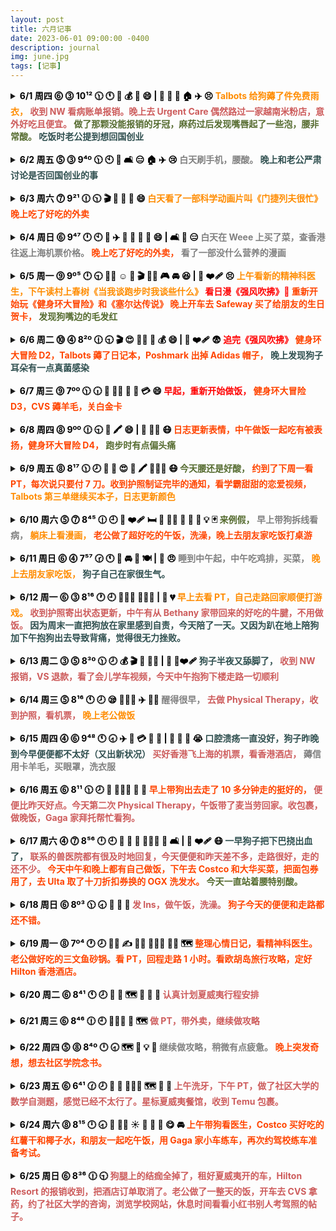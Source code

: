 ```yaml
---
layout: post
title: 六月记事
date: 2023-06-01 09:00:00 -0400
description: journal
img: june.jpg
tags: [记事]
---
```



<details> 
<summary><b><span style="color:black">6/1 周四 ⓺ ⓷ 10¹² 🕦 🕚 🐑 💰 🍜 😄 | 🦷 🫦 🤕 🏠 ✈️ 😣   
    <span style="color:DarkOrange">Talbots 给狗薅了件免费雨衣，</span> 
    <span style="color:IndianRed">收到 NW 看病账单报销。晚上去 Urgent Care 偶然路过一家越南米粉店，意外好吃且便宜。</span> 
    <span style="color:DarkOliveGreen">做了那颗没能报销的牙冠，麻药过后发现嘴唇起了一些泡，腰非常酸。</span>  
    <span style="color:DarkSlateGray ">吃饭时老公提到想回国创业  </span>
    </span></b></summary>
<ul>收到 Nationwide 报销的账单，一共报了 $3356。上午自己去做牙冠花了 $853，因为拔牙时候医生写错了牙，这颗保险公司没给报，本来能报 60%，准备再填个申诉表试一试吧！今天医生说当年给我拔牙的老医生去年也退休了。老公送我过去，自己打车回来，把家里剩下的面包当午饭吃了。
晚上麻药过了发现自己嘴唇内侧起了好多水泡，发邮件问了医生说是 dry mouth 引起的 irritation，和老公说了他决定带我去 urgent care 看一看，关门前到的诊所看不了了，就在隔壁吃了一家 Pho，味道还不错，大碗便宜，还剩了 Pad Thai 隔天吃。<br>
把 Talbots 邮寄来的 20 刀抵用券用了，免费给狗子薅了件雨衣。<br>
今天兆铭说 Gaga 看了医生说是可能得了椎间盘突出，希望不是太严重。我自己也是这两天用多了又开始腰酸的厉害，在牙科诊所躺了一个小时最后腰挺不舒服的，让医生给我拿了个垫子。<br>
</ul>
</details>


<br>
<details> 
    <summary><b><span style="color:black">6/2 周五 ⓹ ⓷  9⁴º 🕦 🕙 📱 🛋️ 😑 🏠 ✈️ 😢     
    <span style="color:Gray"> 白天刷手机，腰酸。 </span> 
    <span style="color:DarkSlateGray">晚上和老公严肃讨论是否回国创业的事  </span>       
        </span></b></summary>
<ul>这两天腰酸的厉害，白天就刷刷手机没做什么事。把微波炉清了一下，超级脏，我最近不做饭也是很少用就一直没清。晚上老公买了外卖回来吃，就老公是否要回国加入创业公司进行严肃讨论。概括来说就是他觉得这是一个很好的机会，但我更喜欢美国的生活方式，而且带狗回国有些麻烦。他回国的话工作地点在北京，北京养狗又有很多限制。</ul>
</details>


<br>
<details> 
<summary><b><span style="color:black">6/3 周六 ⓻  9²¹ 🕧 🕥 🎬 🛀 🥡 🥟 😄 
    <span style="color:DarkOrange">白天看了一部科学动画片叫《门捷列夫很忙》</span>
    <span style="color:OrangeRed">晚上吃了好吃的外卖 </span> 
    </span></b></summary>
<ul>本来说好晚上去朋友家打桌游，结果一个小伙伴阳了就不去啦！继续腰酸到炸裂，站一会儿坐一会儿又躺一会儿。早上把做 biopsy 的创可贴摘了，有一个小针孔和一点点淤青。午饭吃了昨天外卖剩下的，有茄子和牛肉，自己蒸了紫薯。下午正好看到微博推荐的纪录片就随便看一下叫《门捷列夫很忙》比较短就五集，两个小时看完，讲一些基础化学小知识，之后洗了个澡，洗了点衣服。Amazon 买了白醋，番茄酱，漱口水，正好有 $5 coupon 用掉；Walmart 买了 OGX 洗发水。晚上老公买了外卖回来，面贴面的韭菜盒子，生煎包，担担面，麻辣牛腱。担担面和牛腱很好吃，一点点辣味很香，不是很喜欢发面生煎包，韭菜盒子还可以。还给我带了一杯优米的百香果西瓜水果茶。</ul>
</details>


<br>
<details> 
<summary><b><span style="color:black">6/4 周日 ⓺  9⁴⁷ 🕛 🕙 🛒 ✈️ 🤔️ 🥡 🍍 🍆 😄 | 🛋️ 📱 😑 
    <span style="color:Gray">白天在 Weee 上买了菜，查香港往返上海机票价格。</span> 
      <span style="color:OrangeRed">晚上吃了好吃的外卖， </span>
  <span style="color:Gray">看了一部没什么营养的漫画 </span> 
    </span></b></summary>
<ul>老公超级辛苦又出门上班啦！说是下周有个 deadline。现在隔天送 12:30PM 就截单了，最后一秒还在下单补货。<br>
看一下回国机票，<b>9/24 香港飞上海</b>现在最便宜的是香港航空 9:20AM，价格 $171（06/14 下午搜的时候不见了，06/15 早上又有了）国泰 9:20AM 飞，价格 $364，用点数买的话是10K + $58 税，好处是可能可以行李直挂。<br>
<b>10/22 上海飞香港，</b>香港飞美国的航班时间是 13:55PM，香港航空 7:35AM 起飞，10:15AM 落地，价格是 $96，只有这一班时间合适（06/14 搜的时候这班又没了，所以直接不考虑当天一早飞了太冒险） 🙅
<br>
    <b>早一天 10/21 周六去玩一天 + 住一晚 ☑️</b> 国泰 9:40AM 价格是 $120，11:25AM 价格是 $102。<br>
把最近帖子的封面图换成了自己拍的照片，调了一会儿美图秀秀。准备有空看下欧胡岛的旅游攻略。<br>
晚上等老公吃饭追了一部无脑漫画叫《我只想继承千亿家产》蛮短的就直接看完了，晚饭吃的泰国菜外卖，味道不错，有菠萝炒饭，茄子和鸡肉串。
</ul>
</details>


<br>
<details> 
<summary><b><span style="color:black">6/5 周一 ⓽ 9º⁵ 🕛  🕤  🧑‍⚕️ ☺️ 📖  🎬 🏃‍♀️ 🎮 🚘 😆 | 🐶 ❤️‍🩹 😣 
    <span style="color:DarkOrange"> 上午看新的精神科医生，下午读村上春树《当我谈跑步时我谈些什么》  </span> 
    <span style="color:Red">看日漫《强风吹拂》💯 </span> 
       <span style="color:OrangeRed"> 重新开始玩《健身环大冒险》和《塞尔达传说》 </span>
         <span style="color:OrangeRed"> 晚上开车去 Safeway 买了给朋友的生日贺卡， </span>  
    <span style="color:DarkOliveGreen"> 发现狗嘴边的毛发红 </span></span></b></summary>
<ul>早上的时候一直做梦，醒过来发现也才九点多，Autosleep 显示的深度睡眠只有 45 分钟，非常少。<br>
早上带狗出门，发现她拉完屎回家路上走两步右腿会跳一步，前两天没有，不知道是出门急还是别的什么原因。然后觉得狗子嘴唇有一点点红肿，可能是戴头套口水弄的。<br>
今天看了新的精神科医生，第一次见新医生总归还是有挺多话可以说的。是个相对年长的医生，说是说不定可以帮我再调调药。中午有好吃的剩饭。下午 Amazon 和 Weee 的东西都收到了。<br>
下午微博看到一个帖子写的 “如果想尝试跑步但老提不起兴趣可以看看日漫《强风吹拂》哦，豆辦9.6分，我有被打动到然后慢慢去接触跑步，从以前一公里都要死要活现在也能跑十公里啦” 就去追啦！真的蛮好看的，时间有限下午到晚上追了 7 集，明天可以追完。下午还看了半小时村上春树的《当我谈跑步时我谈些什么》也是底下微博网友推荐的，跳了半小时的 Ring Fit Adventure，紧接着打了一个半小时的塞尔达。<br>
吃晚饭继续和老公一起看国产动漫，晚上开车带老公去 Safeway 给他公司同事买个生日贺卡。因为晚上路上几乎没车，停车场也很空，虽然停歪了但也没什么关系，回来用了苹果语音导航，路很近，光靠听就够了，因为以上原因感觉对整个行程可以轻松驾驭，对于 1 mile 的距离还不是很有概念。<br>
</ul>
</details>


<br>
<details> 
<summary><b><span style="color:black">6/6 周二 ⓾ ⓸ 8²º 🕧  🕤 🎬 😍 🏃‍♀️ 🐑 💰 😄 | 🐶 ❤️‍🩹 😨  
    <span style="color:Red">追完《强风吹拂》 </span> 
    <span style="color:OrangeRed">健身环大冒险 D2，Talbots 薅了日记本，Poshmark 出掉 Adidas 帽子，</span>  
    <span style="color:DarkSlateGray">晚上发现狗子耳朵有一点真菌感染 </span>
    </span></b></summary>
<ul>今天和昨天做的事差不多，把日剧追完，这项花了很多时间，大概 5 小时，但是我觉得很值得，看完有被激励到。继续 Ring Fit 45 分钟，每天的目标大概是到 50 cal，还是挺轻松的，之后打塞尔达一个小时，比较快乐的是死了还可以原地复活，对于手柄的熟练度也在上升，第一次捡到武器，是个火炬和锅盖，后期还挺有用的可以御寒；还学会了用弓箭和烤食物，有武器终于可以砍怪啦不用躲着走。<br>
午饭和晚饭的话就靠昨天老公带回来的剩饭解决了，没有做饭。<br>
晚上 Poshmark 收到 offer 买那个 Adidas 的男士帽子，标 $15，对方出 $10，我 counteroffer 到 $13，顺利成交，还挺开心的，不费什么沟通的功夫，花两分钟时间打包好。用 Talbots 给的折扣券下了第二单，买了日记本，非常期待！<br>
说情绪起伏是因为晚上看到狗子的耳朵全是耳屎，平时也不注意每天看，昨天自己爽了一天没怎么照看狗子，算是我比较粗心了，没有早一点发现，嘴巴下面的毛也是越来越红。每次狗子身体有症状的时候就特别担心，当下觉得要是不停变严重该怎么办呀？要是早一点发现就能早一点约医生看了，会不会因为自己造成的拖延导致情况恶化呢。不过隔天心情就会平复一些，其实并不是什么大病，迟两天关系也不大，狗子本身也没表现出不适。这时如果我会开车就能随时带狗去医院了，老公因为周三比较忙所以我们没法随时去。
</ul>
</details>


<br>
<details> 
<summary><b><span style="color:black">6/7 周三 ⓽ 7ºº 🕦 🕡 🥘 🏃‍♀️  🛀 🐑 💳 😄 
    <span style="color:red">早起，重新开始做饭，</span>
    <span style="color:OrangeRed">健身环大冒险 D3，CVS 薅羊毛，关白金卡</span> </span></b></summary>
<ul>
昨晚觉得特别累，11点多上床直接睡着。早上 6 点多就醒了，特别特别清醒，起来上了个厕所，还能记得早上梦里的内容。这两天有一点来例假的前兆，来例假的时候醒了会瞬间从床上跳起来去厕所 hh<br>
早上 7:35AM，Pet's Friend 发来邮件说只有今天下午有空位，让我可以明早再打电话问问看。Luna 的伤口缝线周日开始就没有明显变化了；但这两天开始嘴巴和下巴毛色变红，有很多耳屎，感觉还是逃不过过敏和真菌感染。<br>
之前为了和新的精神科医生 meet 翻出以前老早记的东西，还是在英国的时候那边医生给的建议，到现在也是挺实用的。写日记，记录睡眠时间，心情（1-10）做开心的事，保持规律作息，如坚持运动。很多事情好像就是这么循环往复地一遍遍从头开始。<br>
早上把 Poshmark 的包裹交到 USPS 邮递员的手里，去把 Luna 的屎袋子扔掉的时候刚好远远地看到 Jojo 和他们挥手打了招呼，正好垃圾桶边上有个人在打电话，还以为我在和他打招呼，和我也打了招呼 hh 真好玩<br>
收到 Talbots 给狗子薅的雨衣啦！大小很合适，质量也好。<br>
给自己做了午饭，青椒土豆排骨 + 米饭，写了一篇长长的<a href="{{ site.url }}{{ site.baseurl }}/thoughts/run_with_the_wind" target="_blank">观后感</a> <br>
在 CVS 花了一刀买了泰诺，鱼油和 Coq-10，对于薅羊毛这件事还真的是非常自信，甚至于会有些微微自豪。平时看着别人晒薅到羊毛的帖子会觉得她们好浪费时间啊每天捣鼓这些，但也是别人的快乐之源吧！总之自己开心就好<br>
Amex UA 航空报销到账，帮老公把白金卡关掉了，本来就要关的，不过都没有 retention offer <br>
然后就是继续 Ring Fit + 塞尔达各 45 分钟，今天游戏时间过得超级快，几乎没做什么，位移 100 米。先是继续练箭射怪，学会放木柴用火剧生火，需要靠磁铁 🧲 吸铁板过河，控制不好角度，明天继续。还挺考验耐心的，节奏也比较慢，不会像饥荒那样火急火燎的，不过差点就想继续打下去了呢！还好控制住了手，游戏节奏也没有那么上头，感觉一时半会儿搞不定。之后去认真洗了个澡，今天运动时候有出了一点点汗，不过很快就干了，游戏结束的时候就一点感觉不到了，感觉又做了一件好事 😛
5:30PM 开始运动，一开始手柄还匹配不上弄了一会儿，运动到 6:30PM，打游戏过去一小时，洗澡再过去一小时，这就 8:30PM 啦！9PM 自己吃晚饭，u1sl 一个人睡比两个人一起睡入睡快很多。
</ul>
</details>


<br>
<details > 
<summary><b><span style="color:black">6/8 周四 ⓼ 9ºº 🕧  🕤  🥘  🖍 😄 | 💊  🏃‍♀️  😷
    <span style="color:OrangeRed"> 日志更新表情，中午做饭一起吃有被表扬，健身环大冒险 D4，</span> 
    <span style="color:DarkOliveGreen"> 跑步时有点偏头痛 </span>
    </span></b></summary> 
<ul>早上 7:30 打电话给 Pet's Friend 说今天上午没有空位，挂了电话继续睡到十点起床，今天开始觉得身体累了需要多躺会儿，脑子是早就醒了，早上一直在做梦睡很浅，但还是睡了有 9 小时，深度睡眠有 2 小时，挺满意的。<br>
中午做了饭，做了芹菜虾仁和青菜。老公一起在家吃，感慨说好久没吃过蔬菜了。下午整理一下家里的保健品，过两天不是又有鱼油和辅酶要到了嘛，研究一下怎么吃比较合理。不知道为什么今天心脏有点不舒服，昨天早上喝了茶之后也是感觉心脏不舒服。今天中午吃了叶黄素，锌片和镁片。<br>
下午收到 Petsmart 寄来的两瓶 Dasuquin 了，保质期批号都和 Chewy 的一样到 05/2026，日期挺好的。Pets best 的保险报销需要找医院要材料审核。<br>
洗了浴巾，去拿信的时候把 Nuts 摔了，装起来想着用一下，买回来很久了一直没用过。下载了 app，一开始死活连不上，在扔掉之前换了一枚纽扣电池最后试一下，结果就成功连上了。用起来还挺方便，app 可以直接让 tracker 发声，在 tracker 上按两下也可以反向让手机发声。<br>
想着可以给自己每天的情绪打分，在日志中按情绪不同添加了<a href="https://www.emojiengine.com/zh/meanings/" target="_blank">emoji</a>  表情。<br>
晚上倒垃圾，把多拿出来的鸡胸肉放了大蒜蜂蜜腌一晚明天吃。
</ul>
</details>


<br>
<details> 
<summary><b><span style="color:black">6/9 周五 ⓼ 8¹⁷  🕦  🕗 🥘 💑 😍 🐑 🖍 👨🏽‍⚕️ 😷 
    <span style="color:DarkOliveGreen">今天腰还是好酸，</span> 
    <span style="color:OrangeRed"> 约到了下周一看 PT，每次说只要付 7 刀。收到护照制证完毕的通知，看学霸甜甜的恋爱视频，</span> 
    <span style="color:DarkOrange">Talbots 第三单继续买本子，日志更新颜色</span> 
    </span></b></summary>
<ul>今天醒的有点早，11:40PM 上床，感觉立马就能入睡，果然没有干扰的情况下从 11:45PM 睡到早上 8AM。今天起床前做梦还是一如既往的多。醒得早也有可能是因为今天 7:30AM 有垃圾车开过比较吵，醒了就爬起来了，看起来离例假也很近了这两天的事。<br>
早上给狗擦口水，发现有些褐色的东西，仔细查看了一下发现好像就只是残留在嘴唇的口水，颜色有点吓人，好奇怪不知道以前是不是也是这样呢？就很少会去留意这些，每次狗子生病都会有新状况需要处理，增加新的经验。心情就比较平静，想到明天早上就能看医生了也些许安心些。白天被我逮到在舔脚踝的缝线，骂了一顿。不过问题不大已经到可以拆线的时间了。<br>
继续改文本格式，又按颜色给情绪分类调色，一直蛮喜欢做这种调格式的事情，不用动什么脑子，就是也蛮花时间的。<br>
午饭吃了昨天腌的的鸡胸肉，没有太甜，蒸了紫薯，把老公早上剩的包子和鸡蛋一起吃掉，一晃都 4:30PM 了；Talbot 下了第三单，买了日记本和刮舌器。<br>
就是快乐的事情说来就来，突然收到护照制作好了的新消息通知，又是收到医生告诉我给我写好了 PT referral，我打电话过去因为保险已经到 deductible 了，之后是自费 10%，我每次看只要 7 刀，便宜哭了，约了下周一 10 点看，打完电话差不多到那边关门时间。离家很近，开车七分钟。然后看学霸恋爱高甜视频，姨母笑 ❤️
</ul>
</details>


<br>
<details > 
<summary><b><span style="color:black">6/10 周六 ⓹ ⓻ 8⁴⁵ 🕧  🕘 🐶 ❤️‍🩹  🛏️ 📱 👨‍🍳 🛀 🥡 🌮  💡 🃏
    <span style="color:DarkOliveGreen">来例假，</span> 
    <span style="color:Gray">早上带狗拆线看病，</span>
    <span style="color:DarkOrange">躺床上看漫画，</span> 
    <span style="color:OrangeRed">老公做了超好吃的午饭，洗澡，晚上去朋友家吃饭打桌游</span> 
</span></b></summary>
<ul>来例假，早上肚子不舒服，止痛药药效还没上来，于是就派老公带狗进去 Pet's Friend 看病。医生检查完说是耳朵有轻微感染，还是开了滴耳液，下巴也是用之前开过的喷肚子的同款慕斯，拆了线，说伤口还是有些红肿，可能是对缝纫材料有些过敏，约了两周复查。
回家就躺床上休息，不停看漫画，没更完比较短的那种看了两三部。早上拿了排骨出来中午不想做饭了，于是老公接过做饭的任务，做了糖醋排骨炒青椒，还加了我超爱吃的年糕，吃的超开心～
收到 CVS 和 Talbots 的包裹，一个本子和三瓶药。
下午就洗个澡，晚上去 Gaga 家吃饭，吃了墨西哥菜还挺好吃的，有米饭，牛肉和番茄丁，可以自己包 Taco 吃。田老师也在，大家一起聊天吃饭，五个人晚上九点多开始打桌游，一直打到一点多。开车回家再弄一下狗子的吃喝拉撒就两点了，快三点才睡，睡的是真的比较晚。
</ul>
</details>

<br>
<details> 
<summary><b><span style="color:black">6/11 周日 ⓺ ⓸ 7⁵⁷ 🕝 🕚 🥱 🚘 🥡 🍽  |  🐶 😠 
    <span style="color:Gray">睡到中午起，中午吃鸡排，买菜，</span>
    <span style="color:DarkOrange">晚上去朋友家吃饭，</span> 
    <span style="color:DarkSlateGray">狗子自己在家很生气。</span> 
</span></b></summary>
<ul>昨天睡太晚，今天一直睡到中午，这两天好像是因为前两天运动了的关系，静态心率有降下来。继续腰酸。<br>
早上狗没有拉屎，心情不太好，觉得是因为昨天一直把她关笼子又没喝什么水，关那么久笼子她心情肯定也挺抑郁。老公说那今天早上多给她喝点水，于是我给狗拌了点南瓜，喝掉了一整瓶矿泉水。<br>
午饭就把 Gubhub 和 Uber Eats 的钱用完，买了士林的大鸡排和甘梅地瓜条，量比较大两个人中午还没吃完。去 Safeway 买了奶，亚超买了蔬菜。我就开了到 Safeway 那段，从停车场出来因为倒车太快老公有点不开心，后面就不让我开了说指导我太累了，之后去大华的那个 Plaza 确实人很多车也难停。<br>
下午去给 Gaga 家送了梯子，去 Bethany 家吃饭，她家真的是每次都做特别多又高级的料理。又送了我们好些东西，真的是超级客气。唯一就是狗子在家特别生气，我们走后都嚎了起来，有点心疼了。因为一开始以为我们是要带她一起出去，结果后来因为 pull leash 被我凶，关了笼子我们又出门了，她特别不开心，老公本来说要把狗一起带着，但我却坚持不能带要把她放家里，怕出门见人的时候太激动把脚弄坏。反思一下确实带着狗她心情能好很多，没有想到她在家会这么不开心，我之前以为她会在家乖乖睡觉。就觉得挺抱歉的吧！不知道自己的坚持是不是错的。周六其实还好，但连续两天真的有点多了。从周六下午四点开始，一直到周日中午，我们又出门买菜加油，五点又出门把她关笼子放家里。嗯再选一次的话我会带她一起出门。
</ul>
</details>


<br>
<details> 
<summary><b><span style="color:black">6/12 周一 ⓺ ⓷ 8¹⁶ 🕐 🕘 👨🏽‍⚕️ 🚶🏻‍♀️  |  🐶 💔
    <span style="color:DarkOrange">早上去看 PT，自己走路回家顺便打游戏。</span> 
    <span style="color:IndianRed">收到护照寄出状态更新，中午有从 Bethany 家带回来的好吃的牛腱，不用做饭。</span> 
    <span style="color:DarkSlateGray">因为周末一直把狗放在家里感到自责，今天陪了一天。又因为趴在地上陪狗加下午抱狗出去导致背痛，觉得很无力挫败。</span> 
</span></b></summary>
<ul>早上睡到 9 点多起来，10 点去看 PT。收到陆妈信息又纠结感情问题，感叹个人有个人的烦恼。医生就简单触诊了一下，说我背部比较僵硬，定了每周两次，周一和周三，就给了三个建议：每天喝 3 升水，睡满 7 小时，步行 30 分钟，约了周三开始练习。我看网上评论还说类似健身房，但去了才发现真的非常非常的小，还不如以前小区里的健身房，如果不是因为保险已经用满了不用花什么钱的话觉得还挺扯的。之前去过的那个 PT 设施要好得多，这个有点老破小，人倒是也不少，两个工作人员服务态度倒是确实很好。优点就是离家近，步行 30 分钟，我今天走回来觉得距离也还可以，顺便打打 Pokemon Go，一眨眼就到家了。<br>
快到家的时候看了一眼家里的摄像头，看到狗在舔腿，立马回去制止。想到她从昨天下午一直到今天中午除了上厕所都是在笼子里度过的，真的有点可怜。之前看伤口一直恢复的不错，以为是 E-collar 系紧起效了，直到今天看了视频才发现她还是可以舔得到着脚，而且不知道是不是因为心情不好，我回放了视频，发现她一共舔了有四五次，每次有 5 分钟。
早上没有便便，我下午抱她又出去了一次还是没有便。走了五分钟，她特别开心，好久没出去走了。不过回来我就发现自己背后有个地方开始隐隐作痛，感觉是因为抱了狗又拉伤到了哪里。在家照顾她又要经常趴在地上弯着腰，非常伤背，今天又因为昨天的状况想多陪陪她摸摸她。养狗确实也是付出挺多的吧，从小生病经常去医院，背伤也和狗有关，但如果我自己有好好健身锻炼或许情况会好很多，现在这个状况就是老公不在的时候说实话我根本 carry 不了，照顾一只受伤小动物真的不是一件容易的事。有一种无力感。
接下来是自我安慰部分：
其实已经做得很好啦！没有人是完美的，只能做到力所能及的事情啦！至少现在处境还不是最糟糕，还有老公可以抱狗。之前狗的腿有些红肿我还在怀疑是不是因为自己提前把头套给摘了，但经过昨天的事可以看出很可能并不是白天我在的时候而是晚上戴着头套关笼子时候舔的。这次也算是发现了问题，增长经验。也了解到了把狗留在家里她的心情比我想象中的还要差很多。周六走的时候反应倒不是很强烈，虽然也不是很开心，焦虑的时候除了舔脚也会舔头套，可能是舔头套把下巴闷湿的，每次生病总会出新状况。今天给她剪了一下耳朵边上的毛，用了滴耳液。真的是挺讨厌那个滴耳液的，总是弄的黏糊糊的，但也没办法必须用。<br>

中午没做饭，吃的昨晚 Bethany 送我们的牛腱，超级好吃，太感谢了！今天收到护照寄出的通知，在网上给狗子又买了 Donut Cone。晚上把一部追的国产剧《人间最值得》看完了，21 年底出的，说是有第二部但是估计黄了。刷牙的时候嘴里的口腔溃疡明显不适。晚上狗子成功便便。<br>
</ul>
</details>


<br>
<details> 
<summary><b><span style="color:black">6/13 周二 ⓷ ⓹ 8³º 🕦 🕗  💰 🎬 🚗 🚶‍♀️  | 🐶 👅❤️‍🩹
    <span style="color:DarkSlateGray">狗子半夜又舔脚了，</span> 
    <span style="color:IndianRed">收到 NW 报销，VS 退款，看了会儿学车视频，今天中午抱狗下楼走路一切顺利</span> 
</span></b></summary>
<ul>早上回看昨晚狗子的视频有被气到，发现她还是陆续舔了好几次。一开始误会是老公把她吵醒了（好像也有点误打误撞，老公以为狗在舔脚，下来看把她弄醒了）说我冤枉他了，但好心办坏事和没有一点帮助是真的。还剩最后一粒卡洛芬，这么快三周就过去了，恢复情况比预期中的差一点，到现在还得戴着头套。给狗子套了个颈枕，其实昨晚就想这么干，但又怕有什么负面影响比如对脖子不好，想着她可能不怎么舔，结果（可能是因为老公的掺和？）舔的超级凶。<br>
今天比较好的事是昨天晚上腰痛的地方已经不疼了，腰酸还在持续中。Prime Digital Credit 4 刀快过期用掉了，又买了纪录片，每次都是光买不看；玩了会儿星巴克的消除游戏，给的一堆 Booster 都没用上，玩游戏玩的好真的有让人开心诶。收到 VS 退货确认通知，虽然 FedEx 一直一直都没有更新，很神奇就收到了，100 块钱到账。还有 NW 报销，把 95 刀诊费写成 open or undefined diagnosis，比较神奇，这一项 secondary 的报销额度是 $210，可能就是 salivary staining 他们不知道算成什么毛病吧！<br>
看了大概半小时学车视频，在想什么时候找教练再去接着练车。带狗出门走了一下，拉了屎还挺好的，试了 E-collar 加颈枕，拿下来下巴感觉湿湿的不太行。走路五分钟脚没什么问题，我抱她今天也还可以，除了腰酸没有伤到哪里觉得痛。
</ul>
</details>


<br>
<details > 
<summary><b><span style="color:black">6/14 周三 ⓹ 8¹⁶ 🕚  🕗 😪  👨🏽‍⚕️ ✈️ 👨‍🍳  
    <span style="color:Gray">醒得很早，</span> 
    <span style="color:IndianRed">去做 Physical Therapy，收到护照，看机票，</span> 
    <span style="color:DarkOrange">晚上老公做饭</span> 
</span></b></summary>
<ul>非常奇怪的睡眠时间了，老公晚上陪狗，一点关笼子，两点上楼睡觉，晚上给她戴了坐飞机用的颈枕。我早上六点半醒了就起来到楼下看狗，晚上狗子睡的挺好的，一次也没有舔脚，给她摘了头套我自己又在地板上睡了一小会儿，总共也睡到了 8 个多小时，但早起下楼再接着睡，整个过程状态有点懵逼。<br>
下午去了 PT，感觉还可以，中间用了一些器械，主要锻炼腰和腹部，最后有模拟水疗和电疗很舒服，大概呆了一小时。走路半小时过去，外面还挺晒的走的出汗了，不过边走边打游戏时间过得很快，回家老公开车接我，问了工作人员好像保险全 cover 不用自己花钱，约了一周去三次。<br>
今天收到护照啦！还好及时查了邮箱。收到护照赶紧再看下机票，香港航空之前看到的几班时间和价格合适记下来的竟然都消失了，太可怕了，之前也碰到过美国廉航时间改动，打定主意选择最安全的国泰。之前以为 MR 点数换机票要手续费，又确认了一下其实不用，只有换美国国内航司比如 Delta 才需要。所以就直接转了 10K MR 点数到国泰，没有及时到账，还好我也不是很急。所以如果真的按票面 $364 的价格换算，MR 点数用出了 x3 价值，但和别的航司比原价高的离谱。这样也不用动脑子啦，很可能行李还能直挂回国。<br>
晚上老公做饭，做了牛仔骨和丸子豆腐汤。昨天被凶了感觉今天比较丧。
</ul>
</details>


<br>
<details> 
<summary><b><span style="color:black">6/15 周四 ⓸ ⓺ 9⁴⁸ 🕚 🕣 ✈️ 🏨 💳 🐑 👚  | 👄 🐶 💩 😭  
    <span style="color:DarkSlateGray">口腔溃疡一直没好，狗子昨晚到今早便便都不太好（又出新状况）</span> 
    <span style="color:IndianRed">买好香港飞上海的机票，看香港酒店，</span> 
    <span style="color:Gray">薅信用卡羊毛，买眼罩，洗衣服</span> 
</span></b></summary>
<ul>早上起来发现口腔溃疡还是和昨天一样，问了医生说没关系可以不用药。睡的还挺好的，一看睡了快 10 个小时，怪不得。而起床时间也就 8:30AM，果然早睡早起是王道，睡满 10 小时也没有罪恶感。还是会微微觉得腰酸，人不是很有干劲（不是应该给自己积极的心理暗示比较好吗 hh<br>
狗子今天戴的是新买的狗狗用的 Donut Collar，晚上和昨天一样没有舔，早上起来发现脖子和下巴湿湿的，擦干，大腿伤口还是和昨天一样，看着好大一片，但对比了一下和昨天也差不多，总之没有变化就是好事吧！<br>
狗子今天又出了新状况。昨晚便便拉的小屎偏软，太暗了捡了没看，今早又拉了小屎，好像还带点红血丝，希望不是什么大问题，给了 chewy 买维骨力送的胶囊和膏状益生菌，试试看有没有什么效果。<br>
国泰用点数换买好回国机票（香港 — 上海）只剩下最后一个位置买完就没了。帮老公看了下他 10/7 香港飞上海价格是 $186，3:05PM 上海航空。香港周六晚住宿，看了一下希尔顿和万豪，Hilton 有一张免费房券 11 月到期，虽然可能用不出超高价值（比如去马尔代夫的）但是本来下半年也没有旅行计划了，Marriott 今年 8 月也会发一张房券，但先把快过期的 Hilton 用掉。Marriott 35K 最多只能加到 50K，所以选择不多，有一家比较好的 56K 的酒店（W Hong Kong）不过点数价值也将近 $400 不便宜，用房券最合适的一家是 40K 酒店叫 
The Mira Hong Kong，房费是 $275，刚刚好换到 0.7，一般般的 rate。继续薅了 Aspire
$100 Airline Credit + $250 Resort Credit<br>
Amazon 买了眼罩，昨晚要用找不着来着。洗衣服。
</ul>
</details>


<br>
<details> 
<summary><b><span style="color:black">6/16 周五 ⓺ 8¹¹ 🕦  🕗 🦮 👨🏽‍⚕️  🍔 🥘
    <span style="color:OrangeRed">早上带狗出去走了 10 多分钟走的挺好的，</span> 
    <span style="color:IndianRed">便便比昨天好点。今天第二次 Physical Therapy，午饭带了麦当劳回家。收包裹，做晚饭，Gaga 家拜托帮忙看狗。</span> 
</span></b></summary>
<ul>早上带狗走了 15 分钟，健步如飞，便便有一小部分是又黄又软的，其他大部分是棕色小屎，算是网上写的干硬型（香肠形状，多个小块粘连）比昨天好一点没有血丝。<br>
11 点 PT，自己走路来回，内容和上次一样，工作人员都很友好所以体验蛮好的，做完回来还是感觉背部有点僵硬。<br>
中午回来路上买了麦当劳回家吃，用了优惠券汉堡买一送一。下午又试着申 Amex Aspire 试了四次都不给开卡奖励。收到 Amazon 买的眼罩和之前 Talbots 薅的日记本和刮舌器。自己做晚饭，做了山药排骨汤。<br>
Gaga 家拜托我们 7/14 那周帮忙看下狗，然后之后一周我们出去玩换他们帮忙看 Luna。可以提前去他们家住，顺便练练车。
</ul>
</details>

<br>
<details > 
<summary><b><span style="color:black">6/17 周六 ⓸ ⓻ 8⁵⁶ 🕛 🕘 🥘 🛒 🐑  🚶🏻‍♀️  📱 🛋️  | 🐶 ❤️‍🩹 😷
    <span style="color:DarkSlateGray">一早狗子把下巴挠出血了，</span> 
    <span style="color:IndianRed">联系的兽医院都有很及时地回复，今天便便和昨天差不多，走路很好，走的还不少。</span>
    <span style="color:OrangeRed">今天中午和晚上都有自己做饭，下午去 Costco 和大华买菜，把面包券用了，去 Ulta 取了十刀折扣券换的 OGX 洗发水。</span> 
    <span style="color:DarkOliveGreen">今天一直站着腰特别酸。</span>
</span></b></summary>
<ul>早上狗子继续折腾，刚给她摘了头套弄早饭时候就把下巴抓破了。也可能是我用抗菌湿巾片给她擦她不舒服就去挠了。发邮件问 Pet's Friend 人家说破了还是可以继续喷 Mousse，尽量让伤口保持干燥好得快。OGV 那边发过去图片说狗子这几天腿上伤口一直粽红色一片，对方回复我说是正常的，可以不用戴伊丽莎白圈了，下午她站起来腿蹭到我手的时候发现好像是薄薄的一层结痂。和医生通完气就是让人非常安心。<br>
之后也没给她戴头套，看她自己睡的挺好的也不挠。早上带她出去走了10分钟，还是便的棕色小屎合成的大屎带点黄色软软的部分。中午我俩去 Costco 买鸡蛋牛奶，再买了点虾和牛仔骨，之后去亚超买了点青菜，姜和酱油，把快到期的三刀面包券用掉了。之后去了 Ulta，早上在网上下单了 OGX 洗发水，用掉十刀折扣券，最后不到一刀拿下。晚上 Too Good To Go 面包还是秒没，有点刺激，但是和老公抢了奶茶和 Poke Bowl。今天中午和晚上都自己做了饭，午饭是在昨天的山药排骨汤里加了青菜豆腐，又炒了个韭菜鸡胸肉，晚饭加了青菜年糕当主食，还做了个番茄炒蛋。老公周六还在开会 Orz 中午吃饭又新开了一个无脑爽剧叫《炼气十万年》今天因为走了很多路，外加做饭遛狗一直站着，所以腰好酸，从超市回来就在地上躺平刷手机。
</ul>
</details>


<br>
<details > 
<summary><b><span style="color:black">6/18 周日 ⓺ 8º³ 🕦  🕣 📱 🥘 🛀
    <span style="color:IndianRed">发 Ins，做午饭，洗澡。</span> 
    <span style="color:OrangeRed">狗子今天的便便和走路都还不错。</span> 
</span></b></summary>
<ul>早上不知道是不是穿的睡衣太厚热醒的，六点半就醒了，一醒就爬起来想着给狗摘个头套，又在楼下地板上睡到九点。早上带狗出去时候还碰到 meimei 她妈，Luna 激动坏了，稍微打了个招呼就把她拉回家了，中间自己乖乖便了一下，便的还行，好像没有黄色部分了，到家给她滴了个滴耳液。发了个 Instagram，离上次发过去三周。中午做了羊肉抓饭，下午洗澡，洗衣服。老公吃了饭一直在楼下呆着所以 Luna 一直很放松地在睡觉。想到老公说不准备回国了好开心呀！浇花，晚上拿了两份 TGTG，本来挺期待的 Poke Bowl，已经很晚了要 9:30PM才拿，结果老公买错了买了 Salmon Bag，弄得他不开心。我买的奶茶倒是有四大杯喝不完。</ul>
</details>


<br>
<details> 
<summary><b><span style="color:black">6/19 周一 ⓼ 7º⁴ 🕐 🕗 👩‍⚕️ ✍️ 🧑‍🍳 👨🏽‍⚕️ 🏃‍♀️ 🗺️  
    <span style="color:OrangeRed">整理心情日记，看精神科医生。老公做好吃的三文鱼砂锅。看 PT，回程走路 1 小时。看欧胡岛旅行攻略，定好 Hilton 香港酒店。</span> 
</span></b></summary>
<ul>早起，做早饭遛狗。觉得有点饿，昨天的珍珠奶茶竟然不难喝。整理日记，做了个记录心情的折线图，然后和精神科医生聊天，还挺开心的。中午老公做了三文鱼砂锅加了豆腐，超级好吃，还有一个炒乌冬。吃了饭去做 PT，刚吃完饭一刻钟，食物还没消化，特别是那个震的机器特不舒服，最后马杀鸡超舒服，很适合冥想。回来路上就走啊走，还去边上公园绕了一圈把游戏任务做掉，今天外面风超大吹得还有点冷，小跑了一段，这段不是很舒服。回家老公和狗子都在睡觉，昨天的运动量还是很大的，将近一万步，4.29 迈，368 卡。晚饭接着吃中午剩的，加了一根茄子。下午到晚上开始认真写欧胡岛旅行计划，晚上趁老公在把 Hilton Free Night 用掉了，定了 10/21 晚 Conrad Hong Kong。看攻略到 11 点就好困好困去睡了。<br>
总的来说就是觉得一整天非常 productive 所以很开心。这一天开始前想着啊好烦今天好多事，做完之后就会很轻松，而且都完成的很满意。第二次和精神科医生聊天因为做足了准备所以没有慌张可以（相对）谈笑风生，状态很放松；下午 PT 总是一如既往的小确幸，免费锻炼身体，做完存了很久的游戏任务也很开心，之前一直都是在家里呆着完成不了。做攻略也是一直拖着，之前还没想好要不要去，这次算是决定好了，也有 Gaga 家答应帮忙照顾狗子，老公在的时候也不好意思写日志，就看看攻略，写着写着就认真起来了，做攻略小能手 😎 还有订酒店也是我帮忙完成的。另外就是完全没有烦心事，狗子的身体状况良好，甚至腿上还有点结痂掉下来了，下巴一如既往，走路没问题。
</ul>
</details>




<br>
<details > 
<summary><b><span style="color:black">6/20 周二 ⓺ 8⁴¹ 🕚 🕗 🥬 🦐 🗺️ 🍔 🍅 🥒 
    <span style="color:IndianRed">认真计划夏威夷行程安排</span> 
</span></b></summary>
<ul>感恩今天的睡眠时间，总算不觉得缺觉了，在床上还看了会儿手机才爬起来，没有之前那么神经紧绷地担心狗了。今天早上狗出笼子的时候有跳一下，最近几天都没看到过，不知道是放她出来太急了还是之前没留意还是这两天走多了，anyway 留个心眼。今天继续完成夏威夷旅游计划，投入地看了一整天，研究 Go Oahu Pass 里的项目怎么安排，中午就快快地水煮了青菜和白灼虾，晚上老公回来之前把鸡腿红烧了一下，也是煮特别方便，然后把放了一天的锅洗了。他回来正好也比较晚，十点才到家，狗子看到他回来激动坏了，一天没出去了。晚饭吃了我做的鸡翅，一小包共也才五个，还有他带回来的牛肉汉堡，生番茄和黄瓜。12 点半非常困地沾床就睡了。</ul>
</details>

<br>
<details > 
<summary><b><span style="color:black">6/21 周三 ⓺ 8⁴⁶ 🕧 🕘 👨🏽‍⚕️ 🥡 🗺️ 
    <span style="color:IndianRed">做 PT，带外卖，继续做攻略</span> 
</span></b></summary>
<ul>今天睡到九点醒，之后就一直赖床不想起来，到九点半看了一眼摄像头看到狗醒了好一会儿了，就迅速爬起来下楼了。早上时间好赶，十点起床坐到电脑前面，煮了馒头，出门遛狗，回来十点半出发去做 PT，12 点结束，之后顺路给老公带了午饭，越南三明治和虾卷，到家 1 点，吃吃躺躺看看手机就 3 点了。下午就继续做攻略吧</ul>
</details>


<br>
<details > 
<summary><b><span style="color:black">6/22 周四 ⓹ ⓼ 8⁴º 🕛 🕣 🗺️ 🛀 💡 📖 
    <span style="color:Gray">继续做攻略，稍微有点疲惫。</span> 
    <span style="color:OrangeRed">晚上突发奇想，想去社区学院念书。</span> 
</span></b></summary>
<ul>今天睡起来觉得累累的，一看深度睡眠将近 3 小时，其实昨晚就有点头疼了，也没做什么就是去做了 PT，锻炼相对平时比较多，然后又一直在做攻略动脑筋，想着怎么安排 Go Pass 日程，想到最后还是决定不用了。今天就规划了一下，把该定的项目订了，一个是古兰尼牧场的越野车，一个是波利尼西亚文化中心的游园和晚餐表演。吃饭就是马马虎虎打发了一下，炸了鱿鱼圈，煮了紫薯。早上起床老公就出门了，白天自己抱狗出门走了 10 分钟，狗子这两天不怎么用管了。嘴上的溃疡也在变好，现在就只有一个小白点了，面积比之前小很多，非常神奇。明天看牙今天还得洗个澡，真的是一忙起来时间就过超快。还有找牙医弄的那个报销表格拖着一直没弄。老公晚上带了好吃的韩国菜回来。<br>
小红书上浏览到一篇 35+ 获得计算机本科文凭的文章，突然 ignite 了自己读书的念头，首先是因为便宜hh 加州本地居民一个学分只要 40 刀，修完 120 学分可以把学分转到正经本科大学继续读，其中有比如 UCLA，UCB 这样的好学校。两年读下来的成本也只要 5000 刀，觉得不是很贵。想到在学校读书的话生活就有很多新鲜事啦，认识新的人，学新的知识，一路努力学习考试取得好成绩想起来就是很开心的事。最终目标是兽医院，可以说是一时兴起，想法来得很突然，不过其实一直也有读兽医的念头。毕竟我一直挂在嘴上的一句话是我的时间不值钱，勉勉强强可以说自己是有钱有闲。有两个选择，一个简单一些的 path 是学习当 Vet Tech，读两年，拿个 associate degree；另一个是读 biology，两年后转到本科，毕业之后继续在 vet school 读四年。整个过程发生的很突然，偶然读到那个帖子，问自己一句要不我也去读一个？读个什么呢？还是最想当兽医啊！可以可以。而且读完成绩优异甚至还可以进名校，听起来好棒！接着就去搜索 2 + 2 项目资料，学校的日程安排。毕竟上一次上学的体验真的很美妙，所以觉得再上一次学也会很开心吧！社区学院听起来竞争和压力也会小很多，这一次不要像研究生读书时候给自己选择那么难的道路了，从 easy mode 开始，感觉能给自己更多信心和期望。就越想越兴奋吧，晚上吃过晚饭就在那儿看学院，因为挺晚的九十点才研究起来的，所以很快就到 midnight 了，躺床上有些睡不着，加了 100 mg Quetiapine，一鼓作气在 12 点就提交了一份 Vet Tech 的申请，申请社区学院是没有门槛的，有高中学历的就可以上。比较简单适合职业发展的道路是把 Vet Tech 先读出来，可以边工作再边读 Biology 的项目，就是得多花上两年。</ul>
</details>


<br>
<details > 
<summary><b><span style="color:black">6/23 周五 ⓺ 6⁴¹ 🕜 🕗 🦷 📖 👨🏽‍⚕️ 🗺️ 🍟 🥡 
    <span style="color:IndianRed">上午洗牙，下午 PT，做了社区大学的数学自测题，感觉已经不太行了。星标夏威夷餐馆，收到 Temu 包裹。</span> 
</span></b></summary>
<ul>昨晚睡得比较晚，早上因为九点要去洗牙和装牙套，得早起，所以虽然很困但还是乖乖起床。运气比较好的是嘴唇上的溃疡已经快好了。这次医生说要打麻药的时候问我麻没麻，我果断说麻了，而不是之前会说一点点。上次让医生加了几针麻药，回来之后嘴里有 irritation 得不偿失，还是按需要加比较好。走的时候找医生填好了 claim 的表格。打车回家，看看夏威夷餐厅，下午大部分时间在研究社区学院的课程，做了一些网上自测题，数学已经忘得差不多了，用英文学习理化生之前也没有基础。
晚上 5:30PM 去做了 PT，几乎已经没有人了，回来的时候继续去麦当劳蹭吃蹭喝，周五薯条免费，花了2刀买了蛋筒 + 薯条。回来查了一会儿夏威夷餐馆，地图加星标，定了一家比较热门的猪排店。<br>
收到 Temu 的包裹，有点失望，那个净水器滤芯一看就是假的，特别轻，而且不匹配冰箱盖不上，贪小便宜结果还得浪费时间退货，狗尿布还挺可爱的，虽然用不上但是很喜欢，晚上老公带了外卖回来吃。
</ul>
</details>


<br>
<details > 
<summary><b><span style="color:black">6/24 周六 ⓼ 8¹⁵ 🕛 🕣 🐶 👩‍⚕️ ☀️ 🛒 🥭 🥗 😋 🚘 
    <span style="color:OrangeRed">上午带狗看医生，Costco 买好吃的红薯干和椰子水，和朋友一起吃午饭，用 Gaga 家小车练车，再次约驾校练车准备考试。</span> 
</span></b></summary>
<ul>早上带狗去看兽医。看了 Dr. Wang，采样了腿上的肿块和下巴，说有一点点轻微的细菌感染，继续涂慕斯。之后去Gaga 家，WH 今天晚上回国，我们一起去了 Costco 买了午饭：排骨+芒果+沙拉+披萨，还遇到好多好多试吃摊头，有饼干，蛋糕，沙拉，汤，饮料，冰棍等等，非常幸运了，最后买了好喝的椰子水和红薯干回家。回家吃过饭看了会儿电视，下午借 ZM 车练练。从家里开到他公司，去了趟在打两折清仓的 BB&B，不过没挑出什么好东西。路上失误的地方还挺多的，有一条大马路该从右边出口下去的时候开太快没下去，最后进 plaza 停车的时候开到逆行道了，变道减速的时候踩了刹车，过stop sign 一直边走看边往前溜，应该刹车完全踩住再看路，大转弯的时候车速太快。ZM 帮我复盘了很多问题，和我说都是小问题，对比了一下他之前经历过的危险情况，告诉我就是多练习就会好的，整个就是非常 nice 的体验了。Redwood City 路况有些复杂，右边有上高速的道，也有下去的道，特别懵逼。其实一路有 Carplay 但我都没注意。<br>
Gaga 现在白天大部分时间在阳台，刚去躺在阳台陪了会儿狗，躺在假草皮上晒太阳超级舒服呀！下午还看了 Gaga 做复健项目。<br>
晚饭回家吃了昨晚剩的，老公做的披萨炒饭也很好吃。他说晚上看 Luna 脚又有点跛了，大概今天运动量比较大，而且老扒拉地板，下次还是要再看紧一点。<br>
总之一整天都好开心，早上去看医生的时候问了很多问题医生也有耐心解答，做活检要 500 刀保险可以全部报销。见到 Gaga 很开心，和 Gaga 一起阳台躺平很开心，去 Costco 试吃到很多好吃的东西很开心，买到喜欢吃的红薯干很开心，下午朋友陪着练车很开心（虽然回过头觉得还是有很多危险操作的，还是从中学到了很多东西）晚上回家就直接约了驾校教练，看了看 Permit 8/15 过期，本来想 7 月份要出去玩就回来再说吧，可能得重考一个笔试了。翻了翻上次练车还是去年年底，半年一眨眼就过去了，如果没有 deadline 可能就一直拖延下去了。既然这次练车又给了自己一点动力，那就一鼓作气去考了吧！希望能在 7/20 出去旅游之前考出来，那是最好最好的愿景啦！
</ul>
</details>


<br>
<details > 
<summary><b><span style="color:black">6/25 周日 ⓺ 8³⁶ 🕧 🕤
    <span style="color:IndianRed">狗腿上的结痂全掉了，租好夏威夷开的车，Hilton Resort 的报销收到，把酒店订单取消了。老公做了一整天的饭，开车去 CVS 拿药，约了社区大学的咨询，浏览学校网站，休息时间看看小红书别人考驾照的帖子。</span> 
</span></b></summary>
<ul>早上醒过来看到狗又在舔肚子了，下楼一看肚子上的毛都是湿的，神奇的是腿上伤口的结痂都不见了，露出粉嫩的肉肉，下巴老样子，有结痂干的，昨天开始头套也不带了。出去遛了个狗，回来老公做了手抓饼。中午看了一下夏威夷租车，还是 Avis 最便宜，base $190，定了一个 SUV，税后 $400。今天查了一下 Amex 的 Hilton Resort 报销，非常奇怪只报了 $150.37，问了下 WH 提醒我说之前是不是报销过，一查果然是去年在 Vegas 升房时候花过，然后把预定取消了。发现珍珠港亚利桑那号是提前两个月放票，正好订不到周五的票了，最早只有周日了，早两天可能能订上。开车去 CVS 拿了药。晚上老公做了香锅，明天的午饭有了。今天吃了自己种的小草莓，还挺甜的。晚上继续看学校网站，约了一个下周三 Zoom 咨询，登学生 portal 有点问题发了邮件过去问。其他时间就刷下小红书，都给我推的加州考驾照第 N 次终于考过的帖子，看的挺开心的。下周 Calendar 上事项突然多了起来，包了个 Temu 退货包裹，但因为之后都没有办法整天在家所以准备等偶遇邮递员的时候再退。就是比较充实的一天吧！发现自己打字速度变快了hhh</ul>
</details>


<!-- 模版
<br>
<details open> 
<summary><b><span style="color:black">6/ 周几 ⓺ 9ºº 🕘
    <span style="color:Gray">总结</span> 
</span></b></summary>
<ul>日记</ul>
</details>
-->

<!--
    ⓵ ⓶ ⓷ ⓸ ⓹ ⓺ ⓻ ⓼ ⓽ ⓾  º ¹ ² ³ ⁴ ⁵ ⁶ ⁷ ⁸ ⁹
    ➂ DarkSlateGray 非常不开心 / ➃ DarkOliveGreen 不开心 / ➄ Gray 中性
    ➏ IndianRed 满意 / ➐ DarkOrange 开心 / ➑ OrangeRed 非常开心 / ➒ Red 极度开心
-->


<!--
    <b><span style="color:black">情绪打分
    <a href="https://www.computerhope.com/htmcolor.htm" target="_blank">（color code）</a></span></b>
    <b><span style="color:DimGray">➀ 绝望 </span></b>
    <b><span style="color:RebeccaPurple">➁ 抑郁 </span></b>
    <b><span style="color:DarkSlateGray">➂ 非常不开心 </span></b>
    <b><span style="color:DarkOliveGreen">➃ 不开心 </span></b>
    <b><span style="color:Gray">➄ 中性或漠不关心 </span></b>
    <b><span style="color:IndianRed">➏ 对生活满意 </span></b>
    <b><span style="color:DarkOrange">➐ 开心 </span></b>
    <b><span style="color:OrangeRed">➑ 非常开心</span></b>
    <b><span style="color:Red">➒ 极度开心</span></b>
    <b><span style="color:GoldenRod">➓ 极致幸福 </span></b>
-->